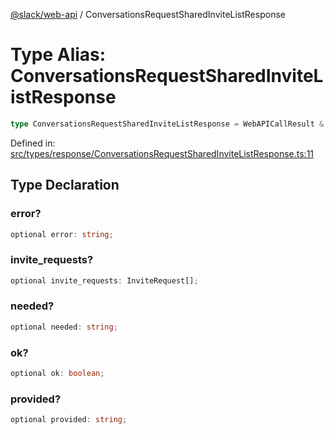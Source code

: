 [@slack/web-api](../index.md) / ConversationsRequestSharedInviteListResponse

# Type Alias: ConversationsRequestSharedInviteListResponse

```ts
type ConversationsRequestSharedInviteListResponse = WebAPICallResult & object;
```

Defined in: [src/types/response/ConversationsRequestSharedInviteListResponse.ts:11](https://github.com/slackapi/node-slack-sdk/blob/main/packages/web-api/src/types/response/ConversationsRequestSharedInviteListResponse.ts#L11)

## Type Declaration

### error?

```ts
optional error: string;
```

### invite\_requests?

```ts
optional invite_requests: InviteRequest[];
```

### needed?

```ts
optional needed: string;
```

### ok?

```ts
optional ok: boolean;
```

### provided?

```ts
optional provided: string;
```
